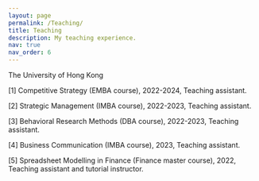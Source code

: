 ```yaml
---
layout: page
permalink: /Teaching/
title: Teaching
description: My teaching experience.
nav: true
nav_order: 6
---
```


The University of Hong Kong

[1] Competitive Strategy (EMBA course), 2022-2024, Teaching assistant.

[2] Strategic Management (IMBA course), 2022-2023, Teaching assistant.

[3] Behavioral Research Methods (DBA course), 2022-2023, Teaching assistant.
  
[4] Business Communication (IMBA course), 2023, Teaching assistant.

[5] Spreadsheet Modelling in Finance (Finance master course), 2022, Teaching assistant and tutorial instructor.




